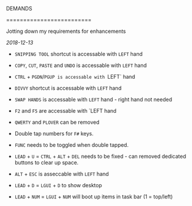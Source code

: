 <!-- -*- mode: markdown; fill-column: 8192 -*- -->

DEMANDS

=========================

Jotting down my requirements for enhancements

*2018-12-13*

* `SNIPPING TOOL` shortcut is accessable with `LEFT` hand
* `COPY`, `CUT`, `PASTE` and `UNDO` is accessable with `LEFT` hand
* `CTRL` + `PGDN`/`PGUP is accessable with `LEFT` hand
* `DIVVY` shortcut is accessable with `LEFT` hand
* `SWAP HANDS` is accessable with `LEFT` hand - right hand not needed
* `F2` and `F5` are accessable with `LEFT hand
* `QWERTY` and `PLOVER` can be removed

* Double tap numbers for `F#` keys.
* `FUNC` needs to be toggled when double tapped.

* `LEAD` + `U` = `CTRL` + `ALT` + `DEL` needs to be fixed - can removed dedicated buttons to clear up space.
* `ALT` + `ESC` is asseccable with `LEFT` hand
* `LEAD` + `D` = `LGUI` + `D` to show desktop
* `LEAD` + `NUM` = `LGUI` + `NUM` will boot up items in task bar (1 = top/left)

